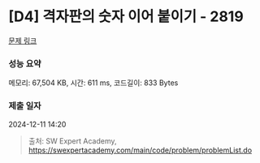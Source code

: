 # [D4] 격자판의 숫자 이어 붙이기 - 2819 

[문제 링크](https://swexpertacademy.com/main/code/problem/problemDetail.do?contestProbId=AV7I5fgqEogDFAXB) 

### 성능 요약

메모리: 67,504 KB, 시간: 611 ms, 코드길이: 833 Bytes

### 제출 일자

2024-12-11 14:20



> 출처: SW Expert Academy, https://swexpertacademy.com/main/code/problem/problemList.do